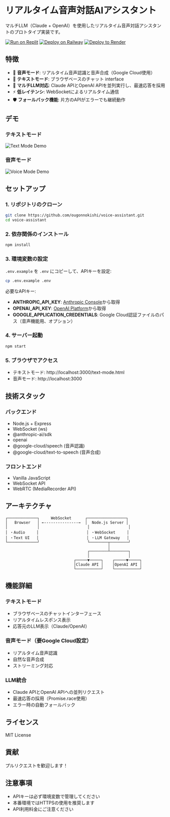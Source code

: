 # リアルタイム音声対話AIアシスタント

マルチLLM（Claude + OpenAI）を使用したリアルタイム音声対話アシスタントのプロトタイプ実装です。

[![Run on Replit](https://replit.com/badge/github/ougonnokishi/voice-assistant)](https://replit.com/new/github/ougonnokishi/voice-assistant)
[![Deploy on Railway](https://railway.app/button.svg)](https://railway.app/template/deploy?template=https://github.com/ougonnokishi/voice-assistant)
[![Deploy to Render](https://render.com/images/deploy-to-render-button.svg)](https://render.com/deploy?repo=https://github.com/ougonnokishi/voice-assistant)

## 特徴

- 🎤 **音声モード**: リアルタイム音声認識と音声合成（Google Cloud使用）
- 📝 **テキストモード**: ブラウザベースのチャット interface
- 🤖 **マルチLLM対応**: Claude APIとOpenAI APIを並列実行し、最速応答を採用
- ⚡ **低レイテンシ**: WebSocketによるリアルタイム通信
- 🛡️ **フォールバック機能**: 片方のAPIがエラーでも継続動作

## デモ

### テキストモード
![Text Mode Demo](https://user-images.githubusercontent.com/placeholder/text-mode-demo.png)

### 音声モード
![Voice Mode Demo](https://user-images.githubusercontent.com/placeholder/voice-mode-demo.png)

## セットアップ

### 1. リポジトリのクローン
```bash
git clone https://github.com/ougonnokishi/voice-assistant.git
cd voice-assistant
```

### 2. 依存関係のインストール
```bash
npm install
```

### 3. 環境変数の設定
`.env.example` を `.env` にコピーして、APIキーを設定:

```bash
cp .env.example .env
```

必要なAPIキー:
- **ANTHROPIC_API_KEY**: [Anthropic Console](https://console.anthropic.com/)から取得
- **OPENAI_API_KEY**: [OpenAI Platform](https://platform.openai.com/)から取得
- **GOOGLE_APPLICATION_CREDENTIALS**: Google Cloud認証ファイルのパス（音声機能用、オプション）

### 4. サーバー起動
```bash
npm start
```

### 5. ブラウザでアクセス
- テキストモード: http://localhost:3000/text-mode.html
- 音声モード: http://localhost:3000

## 技術スタック

### バックエンド
- Node.js + Express
- WebSocket (ws)
- @anthropic-ai/sdk
- openai
- @google-cloud/speech (音声認識)
- @google-cloud/text-to-speech (音声合成)

### フロントエンド
- Vanilla JavaScript
- WebSocket API
- WebRTC (MediaRecorder API)

## アーキテクチャ

```
┌─────────────┐     WebSocket      ┌─────────────────┐
│   Browser   │ ←---------------→  │  Node.js Server │
│             │                     │                 │
│ ・Audio     │                     │ ・WebSocket     │
│ ・Text UI   │                     │ ・LLM Gateway   │
└─────────────┘                     └────────┬────────┘
                                             │
                                    ┌────────┴────────┐
                                    │                 │
                              ┌─────▼─────┐    ┌─────▼─────┐
                              │Claude API │    │OpenAI API │
                              └───────────┘    └───────────┘
```

## 機能詳細

### テキストモード
- ブラウザベースのチャットインターフェース
- リアルタイムレスポンス表示
- 応答元のLLM表示（Claude/OpenAI）

### 音声モード（要Google Cloud設定）
- リアルタイム音声認識
- 自然な音声合成
- ストリーミング対応

### LLM統合
- Claude APIとOpenAI APIへの並列リクエスト
- 最速応答の採用（Promise.race使用）
- エラー時の自動フォールバック

## ライセンス

MIT License

## 貢献

プルリクエストを歓迎します！

## 注意事項

- APIキーは必ず環境変数で管理してください
- 本番環境ではHTTPSの使用を推奨します
- API利用料金にご注意ください